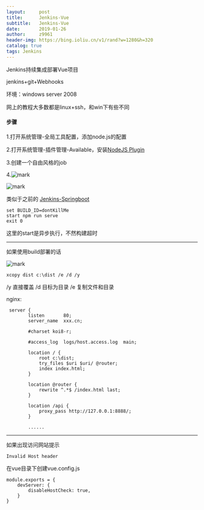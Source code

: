 ```yaml
---
layout:     post
title:      Jenkins-Vue
subtitle:   Jenkins-Vue
date:       2019-01-26
author:     z9961
header-img: https://bing.ioliu.cn/v1/rand?w=1280&h=320
catalog: true
tags: Jenkins
---
```


Jenkins持续集成部署Vue项目

jenkins+git+Webhooks

环境：windows server 2008

网上的教程大多数都是linux+ssh，和win下有些不同



#### 步骤

1.打开系统管理-全局工具配置，添加node.js的配置

2.打开系统管理-插件管理-Available，安装[NodeJS Plugin](http://wiki.jenkins-ci.org/display/JENKINS/NodeJS+Plugin)

3.创建一个自由风格的job

4.![mark](http://img.aloli.cn/github/20190126/meFoegrxauUb.png)

![mark](http://img.aloli.cn/github/20190126/EzoPSIW9eFyX.png)

类似于之前的	[Jenkins-Springboot](http://www.aloli.cn/2019/01/22/Jenkins-Springboot/)

```CMD
set BUILD_ID=dontKillMe
start npm run serve
exit 0
```

这里的start是异步执行，不然构建超时

---

如果使用build部署的话

![mark](http://img.aloli.cn/github/20190127/bV5BDSILAavy.png)

```
xcopy dist c:\dist /e /d /y
```

/y 直接覆盖 /d 目标为目录  /e 复制文件和目录

nginx:

```
 server {
        listen       80;
        server_name  xxx.cn;

        #charset koi8-r;

        #access_log  logs/host.access.log  main;

        location / {
            root c:\dist;
            try_files $uri $uri/ @router;
            index index.html;
        }

        location @router {
            rewrite ^.*$ /index.html last;
        }

        location /api {
            proxy_pass http://127.0.0.1:8888/;
        }
		
		......
```



---

如果出现访问网站提示

```
Invalid Host header
```

在vue目录下创建vue.config.js

```vue
module.exports = {
    devServer: {
        disableHostCheck: true,
    }
}
```

